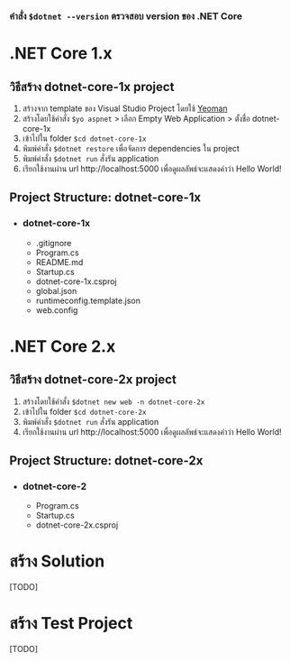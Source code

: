 ### คำสั่ง `$dotnet --version` ตรวจสอบ version ของ .NET Core


# .NET Core 1.x
## วิธีสร้าง dotnet-core-1x project
1. สร้างจาก template ของ Visual Studio Project โดยใช้ [Yeoman](https://docs.asp.net/en/latest/client-side/yeoman.html)
2. สร้างโดยใช้คำสั่ง `$yo aspnet` > เลือก Empty Web Application > ตั้งชื่อ dotnet-core-1x
3. เข้าไปใน folder `$cd dotnet-core-1x`
4. พิมพ์คำสั่ง `$dotnet restore` เพื่อจัดการ dependencies ใน project
5. พิมพ์คำสั่ง `$dotnet run` สั่งรัน application
6. เรียกใช้งานผ่าน url http://localhost:5000 เพื่อดูผลลัพธ์จะแสดงคำว่า Hello World!

## Project Structure: dotnet-core-1x
  - ### dotnet-core-1x
    - .gitignore
    - Program.cs
    - README.md
    - Startup.cs
    - dotnet-core-1x.csproj
    - global.json
    - runtimeconfig.template.json
    - web.config



# .NET Core 2.x
## วิธีสร้าง dotnet-core-2x project
1. สร้างโดยใช้คำสั่ง `$dotnet new web -n dotnet-core-2x`
2. เข้าไปใน folder `$cd dotnet-core-2x`
3. พิมพ์คำสั่ง `$dotnet run` สั่งรัน application 
4. เรียกใช้งานผ่าน url http://localhost:5000 เพื่อดูผลลัพธ์จะแสดงคำว่า Hello World!

## Project Structure: dotnet-core-2x
  - ### dotnet-core-2
    - Program.cs
    - Startup.cs
    - dotnet-core-2x.csproj


# สร้าง Solution
[TODO]

# สร้าง Test Project
[TODO]
